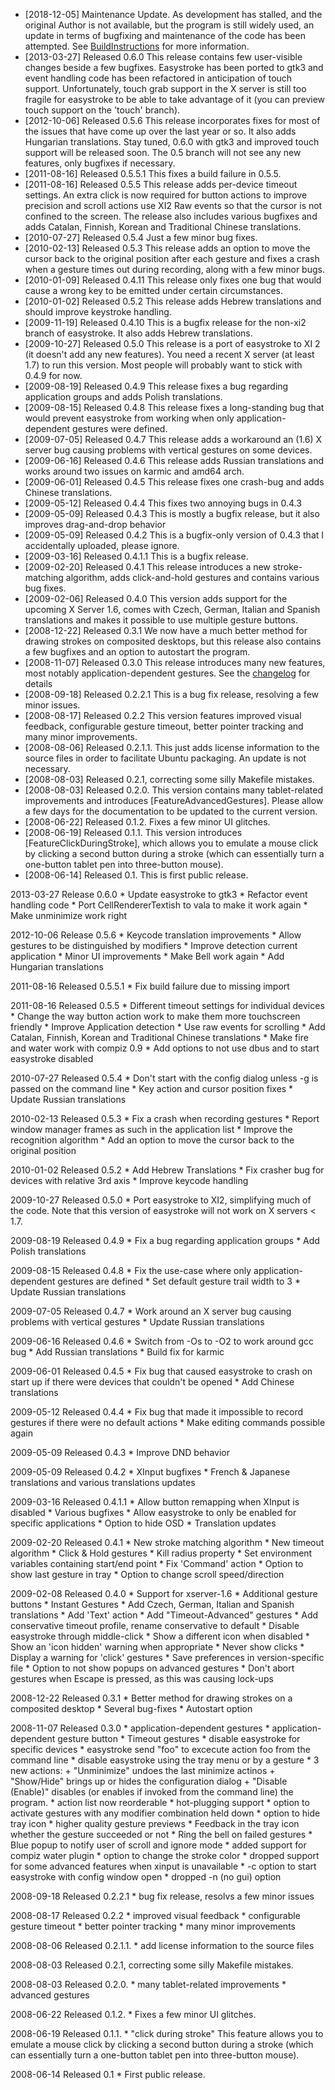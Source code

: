   * [2018-12-05] Maintenance Update. As development has stalled, and the original Author is not available, but the program is still widely used, an update in terms of bugfixing and maintenance of the code has been attempted. See [BuildInstructions](https://github.com/thjaeger/easystroke/wiki/BuildInstructions) for more information.
  * [2013-03-27] Released 0.6.0 This release contains few user-visible changes beside a few bugfixes.  Easystroke has been ported to gtk3 and event handling code has been refactored in anticipation of touch support.  Unfortunately, touch grab support in the X server is still too fragile for easystroke to be able to take advantage of it (you can preview touch support on the 'touch' branch).
  * [2012-10-06] Released 0.5.6 This release incorporates fixes for most of the issues that have come up over the last year or so.  It also adds Hungarian translations.  Stay tuned, 0.6.0 with gtk3 and improved touch support will be released soon.  The 0.5 branch will not see any new features, only bugfixes if necessary.
  * [2011-08-16] Released 0.5.5.1 This fixes a build failure in 0.5.5.
  * [2011-08-16] Released 0.5.5 This release adds per-device timeout settings. An extra click is now required for button actions to improve precision and scroll actions use XI2 Raw events so that the cursor is not confined to the screen.  The release also includes various bugfixes and adds Catalan, Finnish, Korean and Traditional Chinese translations.
  * [2010-07-27] Released 0.5.4 Just a few minor bug fixes.
  * [2010-02-13] Released 0.5.3 This release adds an option to move the cursor back to the original position after each gesture and fixes a crash when a gesture times out during recording, along with a few minor bugs.
  * [2010-01-09] Released 0.4.11 This release only fixes one bug that would cause a wrong key to be emitted under certain circumstances. 
  * [2010-01-02] Released 0.5.2 This release adds Hebrew translations and should improve keystroke handling.
  * [2009-11-19] Released 0.4.10 This is a bugfix release for the non-xi2 branch of easystroke.  It also adds Hebrew translations.
  * [2009-10-27] Released 0.5.0 This release is a port of easystroke to XI 2 (it doesn't add any new features).  You need a recent X server (at least 1.7) to run this version.  Most people will probably want to stick with 0.4.9 for now.
  * [2009-08-19] Released 0.4.9 This release fixes a bug regarding application groups and adds Polish translations.
  * [2009-08-15] Released 0.4.8 This release fixes a long-standing bug that would prevent easystroke from working when only application-dependent gestures were defined.
  * [2009-07-05] Released 0.4.7 This release adds a workaround an (1.6) X server bug causing problems with vertical gestures on some devices.
  * [2009-06-16] Released 0.4.6 This release adds Russian translations and works around two issues on karmic and amd64 arch.
  * [2009-06-01] Released 0.4.5 This release fixes one crash-bug and adds Chinese translations.
  * [2009-05-12] Released 0.4.4 This fixes two annoying bugs in 0.4.3
  * [2009-05-09] Released 0.4.3 This is mostly a bugfix release, but it also improves drag-and-drop behavior
  * [2009-05-09] Released 0.4.2 This is a bugfix-only version of 0.4.3 that I accidentally uploaded, please ignore.
  * [2009-03-16] Released 0.4.1.1 This is a bugfix release.
  * [2009-02-20] Released 0.4.1 This release introduces a new stroke-matching algorithm, adds click-and-hold gestures and contains various bug fixes.
  * [2009-02-06] Released 0.4.0 This version adds support for the upcoming X Server 1.6, comes with Czech, German, Italian and Spanish translations and makes it possible to use multiple gesture buttons.
  * [2008-12-22] Released 0.3.1 We now have a much better method for drawing strokes on composited desktops, but this release also contains a few bugfixes and an option to autostart the program.
  * [2008-11-07] Released 0.3.0 This release introduces many new features, most notably application-dependent gestures. See the [changelog](http://github.com/thjaeger/easystroke/tree/master%2Fchangelog?raw=true) for details
  * [2008-09-18] Released 0.2.2.1 This is a bug fix release, resolving a few minor issues.
  * [2008-08-17] Released 0.2.2 This version features improved visual feedback, configurable gesture timeout, better pointer tracking and many minor improvements.
  * [2008-08-06] Released 0.2.1.1. This just adds license information to the source files in order to facilitate Ubuntu packaging. An update is not necessary.
  * [2008-08-03] Released 0.2.1, correcting some silly Makefile mistakes.
  * [2008-08-03] Released 0.2.0. This version contains many tablet-related improvements and introduces [FeatureAdvancedGestures]. Please allow a few days for the documentation to be updated to the current version.
  * [2008-06-22] Released 0.1.2. Fixes a few minor UI glitches.
  * [2008-06-19] Released 0.1.1. This version introduces [FeatureClickDuringStroke], which allows you to emulate a mouse click by clicking a second button during a stroke (which can essentially turn a one-button tablet pen into three-button mouse).
  * [2008-06-14] Released 0.1. This is first public release.


2013-03-27 Release 0.6.0
	* Update easystroke to gtk3
	* Refactor event handling code
	* Port CellRendererTextish to vala to make it work again
	* Make unminimize work right

2012-10-06 Release 0.5.6
	* Keycode translation improvements
	* Allow gestures to be distinguished by modifiers
	* Improve detection current application
	* Minor UI improvements
	* Make Bell work again
	* Add Hungarian translations

2011-08-16 Released 0.5.5.1
	* Fix build failure due to missing import

2011-08-16 Released 0.5.5
	* Different timeout settings for individual devices
	* Change the way button action work to make them more touchscreen
	  friendly
	* Improve Application detection
	* Use raw events for scrolling
	* Add Catalan, Finnish, Korean and Traditional Chinese translations
	* Make fire and water work with compiz 0.9
	* Add options to not use dbus and to start easystroke disabled

2010-07-27 Released 0.5.4
	* Don't start with the config dialog unless -g is passed on the
	  command line
	* Key action and cursor position fixes
	* Update Russian translations

2010-02-13 Released 0.5.3
	* Fix a crash when recording gestures
	* Report window manager frames as such in the application list
	* Improve the recognition algorithm
	* Add an option to move the cursor back to the original position

2010-01-02 Released 0.5.2
	* Add Hebrew Translations
	* Fix crasher bug for devices with relative 3rd axis
	* Improve keycode handling

2009-10-27 Released 0.5.0
	* Port easystroke to XI2, simplifying much of the code.  Note that
	  this version of easystroke will not work on X servers < 1.7.

2009-08-19 Released 0.4.9
	* Fix a bug regarding application groups
	* Add Polish translations

2009-08-15 Released 0.4.8
	* Fix the use-case where only application-dependent gestures are defined
	* Set default gesture trail width to 3
	* Update Russian translations

2009-07-05 Released 0.4.7
	* Work around an X server bug causing problems with vertical gestures
	* Update Russian translations

2009-06-16 Released 0.4.6
	* Switch from -Os to -O2 to work around gcc bug
	* Add Russian translations
	* Build fix for karmic

2009-06-01 Released 0.4.5
	* Fix bug that caused easystroke to crash on start up if
	  there were devices that couldn't be opened
	* Add Chinese translations

2009-05-12 Released 0.4.4
	* Fix bug that made it impossible to record gestures if there were no
	  default actions
	* Make editing commands possible again

2009-05-09 Released 0.4.3
	* Improve DND behavior

2009-05-09 Released 0.4.2
	* XInput bugfixes
	* French & Japanese translations and various translations updates

2009-03-16 Released 0.4.1.1
	* Allow button remapping when XInput is disabled
	* Various bugfixes
	* Allow easystroke to only be enabled for specific applications
	* Option to hide OSD
	* Translation updates

2009-02-20 Released 0.4.1
	* New stroke matching algorithm
	* New timeout algorithm
	* Click & Hold gestures
	* Kill radius property
	* Set environment variables containing start/end point
	* Fix 'Command' action
	* Option to show last gesture in tray
	* Option to change scroll speed/direction

2009-02-08  Released 0.4.0
	* Support for xserver-1.6
	* Additional gesture buttons
	* Instant Gestures
	* Add Czech, German, Italian and Spanish translations
	* Add 'Text' action
	* Add "Timeout-Advanced" gestures
	* Add conservative timeout profile, rename conservative to default
	* Disable easystroke through middle-click 
	* Show a different icon when disabled
	* Show an 'icon hidden' warning when appropriate
	* Never show clicks
	* Display a warning for 'click' gestures
	* Save preferences in version-specific file
	* Option to not show popups on advanced gestures
	* Don't abort gestures when Escape is pressed, as this was causing
	  lock-ups

2008-12-22  Released 0.3.1
	* Better method for drawing strokes on a composited desktop
	* Several bug-fixes
	* Autostart option

2008-11-07  Released 0.3.0
	* application-dependent gestures
	* application-dependent gesture button
	* Timeout gestures
	* disable easystroke for specific devices
	* easystroke send "foo" to excecute action foo from the command line
	* disable easystroke using the tray menu or by a gesture
	* 3 new actions:
		+ "Unminimize" undoes the last minimize actinos
		+ "Show/Hide" brings up or hides the configuration dialog
		+ "Disable (Enable)" disables (or enables if invoked from the
		  command line) the program.
	* action list now reorderable
	* hot-plugging support
	* option to activate gestures with any modifier combination held down
	* option to hide tray icon
	* higher quality gesture previews
	* Feedback in the tray icon whether the gesture succeeded or not
	* Ring the bell on failed gestures
	* Blue popup to notify user of scroll and ignore mode
	* added support for compiz water plugin
	* option to change the stroke color
	* dropped support for some advanced features when xinput is unavailable
	* -c option to start easystroke with config window open
	* dropped -n (no gui) option

2008-09-18  Released 0.2.2.1
	* bug fix release, resolvs a few minor issues

2008-08-17  Released 0.2.2
	* improved visual feedback
	* configurable gesture timeout
	* better pointer tracking
	* many minor improvements

2008-08-06  Released 0.2.1.1.
	* add license information to the source files

2008-08-03  Released 0.2.1, correcting some silly Makefile mistakes.

2008-08-03  Released 0.2.0.
	* many tablet-related improvements
	* advanced gestures

2008-06-22  Released 0.1.2.
	* Fixes a few minor UI glitches.

2008-06-19  Released 0.1.1.
	* "click during stroke"
	  This feature allows you to emulate a mouse click by clicking a second
	  button during a stroke (which can essentially turn a one-button tablet pen
	  into three-button mouse).

2008-06-14  Released 0.1
	* First public release.
